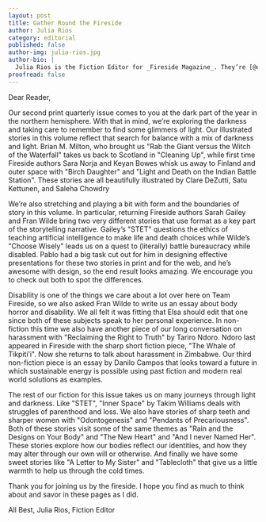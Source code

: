 ```yaml
---
layout: post
title: Gather Round the Fireside
author: Julia Rios
category: editorial
published: false
author-img: julia-rios.jpg
author-bio: |
  Julia Rios is the Fiction Editor for _Fireside Magazine_. They’re [@omgjulia](https://www.twitter.com/omgjulia) on Twitter.    
proofread: false
---
```


Dear Reader,

Our second print quarterly issue comes to you at the dark part of the year in the northern hemisphere. With that in mind, we’re exploring the darkness and taking care to remember to find some glimmers of light. Our illustrated stories in this volume reflect that search for balance with a mix of darkness and light. Brian M. Milton, who brought us "Rab the Giant versus the Witch of the Waterfall" takes us back to Scotland in "Cleaning Up", while first time Fireside authors Sara Norja and Keyan Bowes whisk us away to Finland and outer space with "Birch Daughter" and "Light and Death on the Indian Battle Station". These stories are all beautifully illustrated by Clare DeZutti, Satu Kettunen, and Saleha Chowdry

We’re also stretching and playing a bit with form and the boundaries of story in this volume. In particular, returning Fireside authors Sarah Gailey and Fran Wilde bring two very different stories that use format as a key part of the storytelling narrative. Gailey’s "STET" questions the ethics of teaching artificial intelligence to make life and death choices while Wilde’s "Choose Wisely" leads us on a quest to (literally) battle bureaucracy while disabled.  Pablo had a big task cut out for him in designing effective presentations for these two stories in print and for the web, and he’s awesome with design, so the end result looks amazing. We encourage you to check out both to spot the differences.

Disability is one of the things we care about a lot over here on Team Fireside, so we also asked Fran Wilde to write us an essay about body horror and disability. We all felt it was fitting that Elsa should edit that one since both of these subjects speak to her personal experience. In non-fiction this time we also have another piece of our long conversation on harassment with "Reclaiming the Right to Truth" by Tariro Ndoro. Ndoro last appeared in Fireside with the sharp short fiction piece, "The Whale of Tikpiti’i". Now she returns to talk about harassment in Zimbabwe. Our third non-fiction piece is an essay by Danilo Campos that looks toward a future in which sustainable energy is possible using past fiction and modern real world solutions as examples.

The rest of our fiction for this issue takes us on many journeys through light and darkness. Like "STET", "Inner Space" by Takim Williams deals with struggles of parenthood and loss. We also have stories of sharp teeth and sharper women with "Odontogenesis" and "Pendants of Precariousness". Both of these stories visit some of the same themes as "Rain and the Designs on Your Body" and "The New Heart" and "And I never Named Her". These stories explore how our bodies reflect our identities, and how they may alter through our own will or otherwise. And finally we have some sweet stories like "A Letter to My Sister" and "Tablecloth" that give us a little warmth to help us through the cold times.

Thank you for joining us by the fireside. I hope you find as much to think about and savor in these pages as I did.

All Best,
Julia Rios, Fiction Editor
